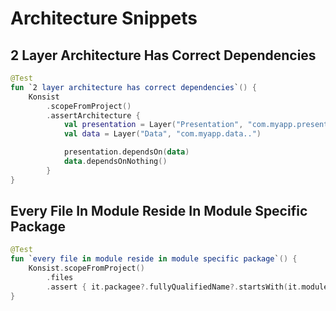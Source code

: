 # Architecture Snippets

## 2 Layer Architecture Has Correct Dependencies

```kotlin
@Test
fun `2 layer architecture has correct dependencies`() {
    Konsist
        .scopeFromProject()
        .assertArchitecture {
            val presentation = Layer("Presentation", "com.myapp.presentation..")
            val data = Layer("Data", "com.myapp.data..")

            presentation.dependsOn(data)
            data.dependsOnNothing()
        }
}
```

## Every File In Module Reside In Module Specific Package

```kotlin
@Test
fun `every file in module reside in module specific package`() {
    Konsist.scopeFromProject()
        .files
        .assert { it.packagee?.fullyQualifiedName?.startsWith(it.moduleName) }
}
```

